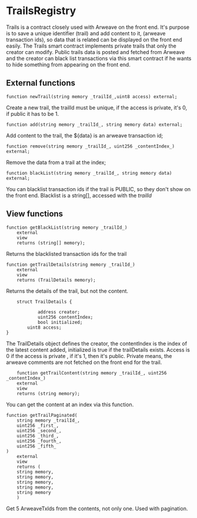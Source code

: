 # TrailsRegistry

Trails is a contract closely used with Arweave on the front end.
It's purpose is to save a unique identifier (trail) and add content to it, (arweave transaction ids), so data that is related can be displayed on the front end easily.
The Trails smart contract implements private trails that only the creator can modify.
Public trails data is posted and fetched from Arweave and the creator can black list transactions via this smart contract if he wants to hide something from appearing on the front end.

## External functions

    function newTrail(string memory _trailId_,uint8 access) external;

Create a new trail, the trailId must be unique, if the access is private, it's 0, if public it has to be 1.

    function add(string memory _trailId_, string memory data) external;

Add content to the trail, the ${data} is an arweave transaction id;

    function remove(string memory _trailId_, uint256 _contentIndex_) external;

Remove the data from a trail at the index;

    function blackList(string memory _trailId_, string memory data) external;

You can blacklist transaction ids if the trail is PUBLIC, so they don't show on the front end. Blacklist is a string[], accessed with the _trailId_

## View functions

    function getBlackList(string memory _trailId_)
    	external
    	view
    	returns (string[] memory);

Returns the blacklisted transaction ids for the trail

    function getTrailDetails(string memory _trailId_)
    	external
    	view
    	returns (TrailDetails memory);

Returns the details of the trail, but not the content.

    	struct TrailDetails {

    	    	address creator;
    	    	uint256 contentIndex;
    	    	bool initialized;
           	uint8 access;
    }

The TrailDetails object defines the creator, the contentIndex is the index of the latest content added, initialized is true if the trailDetails exists.
Access is 0 if the access is private , if it's 1, then it's public.
Private means, the arweave comments are not fetched on the front end for the trail.

    	function getTrailContent(string memory _trailId_, uint256 _contentIndex_)
    	external
    	view
    	returns (string memory);

You can get the content at an index via this function.

    function getTrailPaginated(
    	string memory _trailId_,
    	uint256 _first_,
    	uint256 _second_,
    	uint256 _third_,
    	uint256 _fourth_,
    	uint256 _fifth_
    )
    	external
    	view
    	returns (
    	string memory,
    	string memory,
    	string memory,
    	string memory,
    	string memory
    	)

Get 5 ArweaveTxIds from the contents, not only one. Used with pagination.

